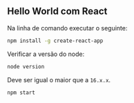 ## Hello World com React

Na linha de comando executar o seguinte:

```bash
npm install -g create-react-app
```

Verificar a versão do node:

```bash
node version
```

Deve ser igual o maior que a `16.x.x`.

```bash
npm start
```
